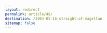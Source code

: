 ```yaml
---
layout: redirect
permalink: article/48/
destination: /2004-05-16-straight-of-magellan
sitemap: false
---
```


